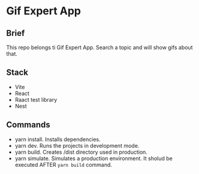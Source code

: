 # Gif Expert App

## Brief

This repo belongs ti Gif Expert App. Search a topic and will show gifs about that.

## Stack

* Vite
* React
* Raact test library
* Nest

## Commands

* yarn install. Installs dependencies.
* yarn dev. Runs the projects in development mode.
* yarn build. Creates /dist directory used in production.
* yarn simulate. Simulates a production environment. It sholud be executed AFTER `yarn build` command.